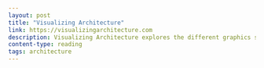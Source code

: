 ```yaml
---
layout: post
title: "Visualizing Architecture"
link: https://visualizingarchitecture.com
description: Visualizing Architecture explores the different graphics styling you may encounter in the industry.
content-type: reading
tags: architecture
---
```

